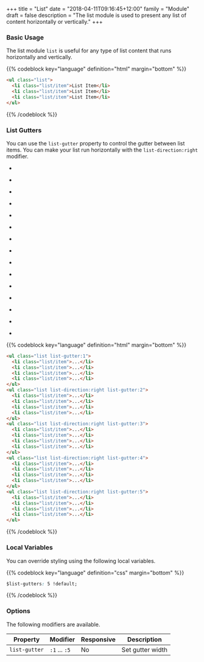 +++
title = "List"
date = "2018-04-11T09:16:45+12:00"
family = "Module"
draft = false
description = "The list module is used to present any list of content horizontally or vertically."
+++

### Basic Usage

The list module `list` is useful for any type of list content that runs horizontally and vertically.

{{% codeblock key="language" definition="html" margin="bottom" %}}
```html
<ul class="list">
  <li class="list/item">List Item</li>
  <li class="list/item">List Item</li>
  <li class="list/item">List Item</li>
</ul>
```
{{% /codeblock %}}

### List Gutters

You can use the `list-gutter` property to control the gutter between list items. You can make your list run horizontally with the `list-direction:right` modifier.

<ul class="list list-gutter:1 margin-bottom:u2">
  <li class="list/item">
    <div class="padding:2 border-style:radius fill:red">
    </div>
  </li>
  <li class="list/item">
    <div class="padding:2 border-style:radius fill:red">
    </div>
  </li>
  <li class="list/item">
    <div class="padding:2 border-style:radius fill:red">
    </div>
  </li>
</ul>

<ul class="list list-gutter:2 list-direction:right margin-bottom:u2">
  <li class="list/item">
    <div class="padding:2 border-style:radius fill:blue">
    </div>
  </li>
  <li class="list/item">
    <div class="padding:2 border-style:radius fill:blue">
    </div>
  </li>
  <li class="list/item">
    <div class="padding:2 border-style:radius fill:blue">
    </div>
  </li>
</ul>

<ul class="list list-gutter:3 list-direction:right margin-bottom:u2">
  <li class="list/item">
    <div class="padding:2 border-style:radius fill:blue">
    </div>
  </li>
  <li class="list/item">
    <div class="padding:2 border-style:radius fill:blue">
    </div>
  </li>
  <li class="list/item">
    <div class="padding:2 border-style:radius fill:blue">
    </div>
  </li>
</ul>

<ul class="list list-gutter:4 list-direction:right margin-bottom:u2">
  <li class="list/item">
    <div class="padding:2 border-style:radius fill:blue">
    </div>
  </li>
  <li class="list/item">
    <div class="padding:2 border-style:radius fill:blue">
    </div>
  </li>
  <li class="list/item">
    <div class="padding:2 border-style:radius fill:blue">
    </div>
  </li>
</ul>

<ul class="list list-gutter:5 list-direction:right margin-bottom:u2">
  <li class="list/item">
    <div class="padding:2 border-style:radius fill:blue">
    </div>
  </li>
  <li class="list/item">
    <div class="padding:2 border-style:radius fill:blue">
    </div>
  </li>
  <li class="list/item">
    <div class="padding:2 border-style:radius fill:blue">
    </div>
  </li>
</ul>


{{% codeblock key="language" definition="html" margin="bottom" %}}
```html
<ul class="list list-gutter:1">
  <li class="list/item">...</li>
  <li class="list/item">...</li>
  <li class="list/item">...</li>
  <li class="list/item">...</li>
</ul>
<ul class="list list-direction:right list-gutter:2">
  <li class="list/item">...</li>
  <li class="list/item">...</li>
  <li class="list/item">...</li>
  <li class="list/item">...</li>
</ul>
<ul class="list list-direction:right list-gutter:3">
  <li class="list/item">...</li>
  <li class="list/item">...</li>
  <li class="list/item">...</li>
  <li class="list/item">...</li>
</ul>
<ul class="list list-direction:right list-gutter:4">
  <li class="list/item">...</li>
  <li class="list/item">...</li>
  <li class="list/item">...</li>
  <li class="list/item">...</li>
</ul>
<ul class="list list-direction:right list-gutter:5">
  <li class="list/item">...</li>
  <li class="list/item">...</li>
  <li class="list/item">...</li>
  <li class="list/item">...</li>
</ul>
```
{{% /codeblock %}}

### Local Variables

You can override styling using the following local variables.

{{% codeblock key="language" definition="css" margin="bottom" %}}
```css
$list-gutters: 5 !default;
```
{{% /codeblock %}}

### Options

The following modifiers are available.

<table class="table width:100% table:pile table@sm:unpile">
  <thead>
    <tr>
      <th>
        Property
      </th>
      <th>
        Modifier
      </th>
      <th>
        Responsive
      </th>
      <th>
        Description
      </th>
    </tr>
  </thead>
  <tr>
    <td data-label="Properties">
      <code>list-gutter</code>
    </td>
    <td data-label="Attributes">
      <code>:1</code> ... <code>:5</code>
    </td>
    <td data-label="Responsive">
      No
    </td>
    <td class="row:reverse">
      Set gutter width
    </td>
  </tr>
</table>
